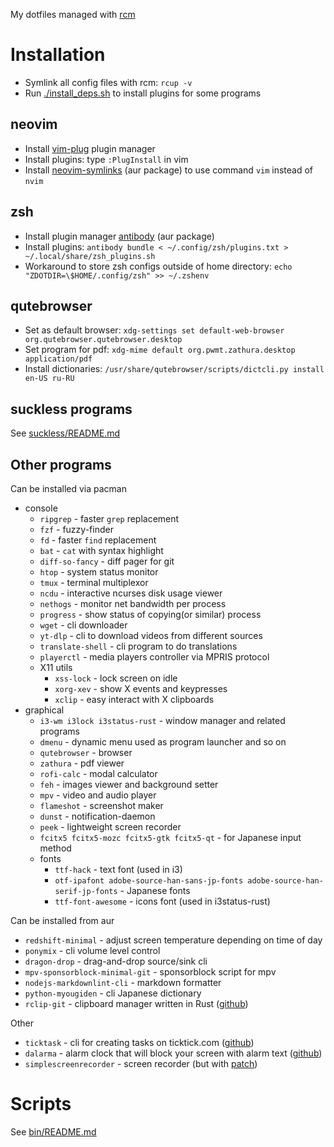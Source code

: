 My dotfiles managed with [rcm](https://github.com/thoughtbot/rcm)

# Installation

* Symlink all config files with rcm: `rcup -v`
* Run [./install_deps.sh](./install_deps.sh) to install plugins for some
  programs

## neovim

* Install [vim-plug](https://github.com/junegunn/vim-plug) plugin manager
* Install plugins: type `:PlugInstall` in vim
* Install [neovim-symlinks](https://aur.archlinux.org/packages/neovim-symlinks)
  (aur package) to use command `vim` instead of `nvim`

## zsh

* Install plugin manager
  [antibody](https://aur.archlinux.org/packages/antibody) (aur package)
* Install plugins: `antibody bundle < ~/.config/zsh/plugins.txt >
  ~/.local/share/zsh_plugins.sh`
* Workaround to store zsh configs outside of home directory: `echo
  "ZDOTDIR=\$HOME/.config/zsh" >> ~/.zshenv`

## qutebrowser

* Set as default browser: `xdg-settings set default-web-browser
  org.qutebrowser.qutebrowser.desktop`
* Set program for pdf: `xdg-mime default org.pwmt.zathura.desktop
  application/pdf`
* Install dictionaries: `/usr/share/qutebrowser/scripts/dictcli.py install
  en-US ru-RU`

## suckless programs

See [suckless/README.md](suckless/README.md)

## Other programs

Can be installed via pacman

* console
  * `ripgrep` - faster `grep` replacement
  * `fzf` - fuzzy-finder
  * `fd` - faster `find` replacement
  * `bat` - `cat` with syntax highlight
  * `diff-so-fancy` - diff pager for git
  * `htop` - system status monitor
  * `tmux` - terminal multiplexor
  * `ncdu` - interactive ncurses disk usage viewer
  * `nethogs` - monitor net bandwidth per process
  * `progress` - show status of copying(or similar) process
  * `wget` - cli downloader
  * `yt-dlp` - cli to download videos from different sources
  * `translate-shell` - cli program to do translations
  * `playerctl` - media players controller via MPRIS protocol
  * X11 utils
    * `xss-lock` - lock screen on idle
    * `xorg-xev` - show X events and keypresses
    * `xclip` - easy interact with X clipboards
* graphical
  * `i3-wm i3lock i3status-rust` - window manager and related programs
  * `dmenu` - dynamic menu used as program launcher and so on
  * `qutebrowser` - browser
  * `zathura` - pdf viewer
  * `rofi-calc` - modal calculator
  * `feh` - images viewer and background setter
  * `mpv` - video and audio player
  * `flameshot` - screenshot maker
  * `dunst` - notification-daemon
  * `peek` - lightweight screen recorder
  * `fcitx5 fcitx5-mozc fcitx5-gtk fcitx5-qt` - for Japanese input method
  * fonts
    * `ttf-hack` - text font (used in i3)
    * `otf-ipafont adobe-source-han-sans-jp-fonts
      adobe-source-han-serif-jp-fonts` - Japanese fonts
    * `ttf-font-awesome` - icons font (used in i3status-rust)

Can be installed from aur

* `redshift-minimal` - adjust screen temperature depending on time of day
* `ponymix` - cli volume level control
* `dragon-drop` - drag-and-drop source/sink cli
* `mpv-sponsorblock-minimal-git` - sponsorblock script for mpv
* `nodejs-markdownlint-cli` - markdown formatter
* `python-myougiden` - cli Japanese dictionary
* `rclip-git` - clipboard manager written in Rust
  ([github](https://github.com/UnkwUsr/rclip))

Other

* `ticktask` - cli for creating tasks on ticktick.com
  ([github](https://github.com/UnkwUsr/ticktask))
* `dalarma` - alarm clock that will block your screen with alarm text
  ([github](https://github.com/UnkwUsr/dalarma))
* `simplescreenrecorder` - screen recorder (but with
  [patch](https://github.com/MaartenBaert/ssr/pull/960))

# Scripts

See [bin/README.md](bin/README.md)
